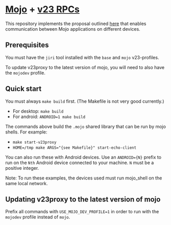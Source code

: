 # [Mojo](https://github.com/domokit/mojo) + [v23 RPCs](https://vanadium.github.io/concepts/rpc.html)

This repository implements the proposal outlined
[here](https://docs.google.com/a/google.com/document/d/17cMUkwolbQphimAYdyVNBCzA_f-HZy3YcxEpKOAmw48/edit?usp=sharing)
that enables communication between Mojo applications on different devices.

## Prerequisites

You must have the `jiri` tool installed with the `base` and `mojo` v23-profiles.

To update v23proxy to the latest version of mojo, you will need to also have
the `mojodev` profile.

## Quick start

You must always `make build` first. (The Makefile is not very good currently.)
- For desktop: `make build`
- For android: `ANDROID=1 make build`

The commands above build the `.mojo` shared library that can be run by mojo shells.
For example:
- `make start-v23proxy`
- `HOME=/tmp make ARGS="{see Makefile}" start-echo-client`

You can also run these with Android devices. Use an `ANDROID={N}` prefix to run on
the `Nth` Android device connected to your machine. `N` must be a positive integer.

Note: To run these examples, the devices used must run mojo_shell on the same local network.

## Updating v23proxy to the latest version of mojo

Prefix all commands with `USE_MOJO_DEV_PROFILE=1` in order to run with the
`mojodev` profile instead of `mojo`.
